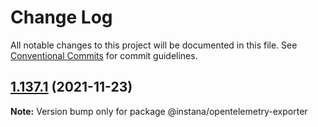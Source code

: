 # Change Log

All notable changes to this project will be documented in this file.
See [Conventional Commits](https://conventionalcommits.org) for commit guidelines.

## [1.137.1](https://github.com/instana/nodejs/compare/v1.137.0...v1.137.1) (2021-11-23)

**Note:** Version bump only for package @instana/opentelemetry-exporter
